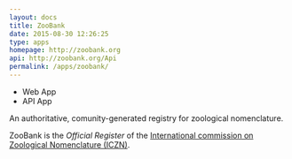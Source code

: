 ```yaml
---
layout: docs
title: ZooBank
date: 2015-08-30 12:26:25
type: apps
homepage: http://zoobank.org
api: http://zoobank.org/Api
permalink: /apps/zoobank/
---
```

<div class="note application">
  <ul>
    <li>Web App</li>
    <li>API App</li>
  </ul>
  <p>An authoritative, comunity-generated registry for zoological
  nomenclature.</p>
  <p>ZooBank is the <em>Official Register</em> of the
  <a href="http://iczn.org/">International
  commission on Zoological Nomenclature (ICZN)</a>.</p>
</div>
